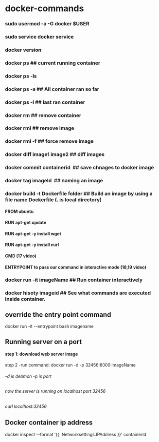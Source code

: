 # docker-commands
### sudo usermod -a -G docker $USER
### sudo service docker service
### docker version
### docker ps ## current running container
### docker ps -ls
### docker ps -a ## All container ran so far
### docker ps -l ## last ran container
### docker rm ## remove container
### docker rmi ## remove image
### docker rmi -f ## force remove image
### docker diff image1 image2 ## diff images
### docker commit containerid <image name> ## save chnages to docker image
  
### docker tag imageId <image name> ## naming an image
  
### docker build -t <your choice image name> Dockerfile folder ## Build an image by using a file name Dockerfile (. is local directory)
  
  #### FROM ubuntu
  #### RUN apt-get update
  #### RUN apt-get -y install wget
  #### RUN apt-get -y install curl
  #### CMD (17 video)
  #### ENTRYPOINT to pass our command in interactive mode (18,19 video)
  
### docker run -it imageName ## Run container interactively 
### docker hisoty imageid ## See what commands are executed inside container.
  
  
## override the entry point command
docker run -it --entrypoint bash imagename
  
## Running server on a port
#### step 1: download web server image
step 2 -run command: docker run -d -p 32456:8000 imageName  
###### -d is deamon -p is port
###### now the server is running on localhost port 32456
###### curl localhost:32456

## Docker container ip address
docker inspect --format '{{ .Networksettings.IPAddress }}' containerId

